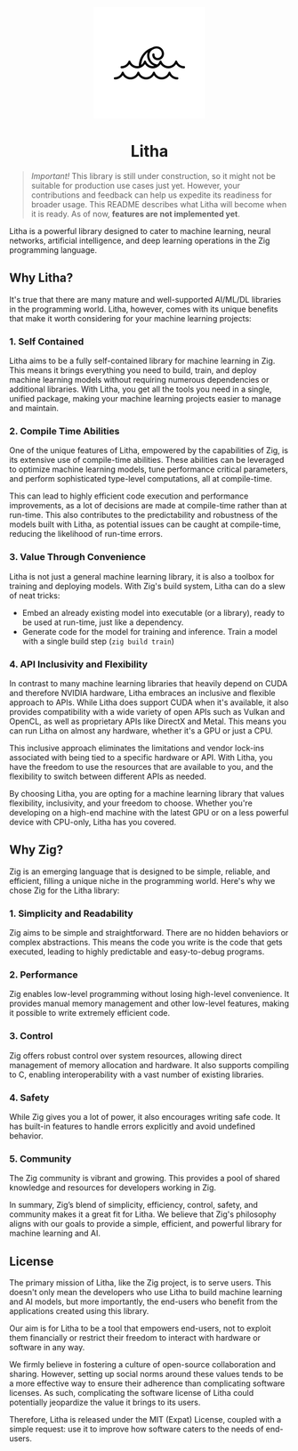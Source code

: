 <p align="center">
    <img src="litha-icon-np.png">
</p>
<h1 align="center">Litha</h1>

> *Important!* This library is still under construction, so it might not be suitable for production use cases just yet. However, your contributions and feedback can help us expedite its readiness for broader usage. This README describes what Litha will become when it is ready. As of now, **features are not implemented yet**.

Litha is a powerful library designed to cater to machine learning, neural networks, artificial intelligence, and deep learning operations in the Zig programming language.

## Why Litha?

It's true that there are many mature and well-supported AI/ML/DL libraries in the programming world. Litha, however, comes with its unique benefits that make it worth considering for your machine learning projects:

### 1. Self Contained

Litha aims to be a fully self-contained library for machine learning in Zig. This means it brings everything you need to build, train, and deploy machine learning models without requiring numerous dependencies or additional libraries. With Litha, you get all the tools you need in a single, unified package, making your machine learning projects easier to manage and maintain.

### 2. Compile Time Abilities

One of the unique features of Litha, empowered by the capabilities of Zig, is its extensive use of compile-time abilities. These abilities can be leveraged to optimize machine learning models, tune performance critical parameters, and perform sophisticated type-level computations, all at compile-time.

This can lead to highly efficient code execution and performance improvements, as a lot of decisions are made at compile-time rather than at run-time. This also contributes to the predictability and robustness of the models built with Litha, as potential issues can be caught at compile-time, reducing the likelihood of run-time errors.

### 3. Value Through Convenience

Litha is not just a general machine learning library, it is also a toolbox for training and deploying models. With Zig's build system, Litha can do a slew of neat tricks:
- Embed an already existing model into executable (or a library), ready to be used at run-time, just like a dependency.
- Generate code for the model for training and inference. Train a model with a single build step (`zig build train`)

### 4. API Inclusivity and Flexibility

In contrast to many machine learning libraries that heavily depend on CUDA and therefore NVIDIA hardware, Litha embraces an inclusive and flexible approach to APIs. While Litha does support CUDA when it's available, it also provides compatibility with a wide variety of open APIs such as Vulkan and OpenCL, as well as proprietary APIs like DirectX and Metal. This means you can run Litha on almost any hardware, whether it's a GPU or just a CPU.

This inclusive approach eliminates the limitations and vendor lock-ins associated with being tied to a specific hardware or API. With Litha, you have the freedom to use the resources that are available to you, and the flexibility to switch between different APIs as needed.

By choosing Litha, you are opting for a machine learning library that values flexibility, inclusivity, and your freedom to choose. Whether you're developing on a high-end machine with the latest GPU or on a less powerful device with CPU-only, Litha has you covered.

## Why Zig?

Zig is an emerging language that is designed to be simple, reliable, and efficient, filling a unique niche in the programming world. Here's why we chose Zig for the Litha library:

### 1. Simplicity and Readability
Zig aims to be simple and straightforward. There are no hidden behaviors or complex abstractions. This means the code you write is the code that gets executed, leading to highly predictable and easy-to-debug programs.

### 2. Performance
Zig enables low-level programming without losing high-level convenience. It provides manual memory management and other low-level features, making it possible to write extremely efficient code.

### 3. Control
Zig offers robust control over system resources, allowing direct management of memory allocation and hardware. It also supports compiling to C, enabling interoperability with a vast number of existing libraries.

### 4. Safety
While Zig gives you a lot of power, it also encourages writing safe code. It has built-in features to handle errors explicitly and avoid undefined behavior.

### 5. Community
The Zig community is vibrant and growing. This provides a pool of shared knowledge and resources for developers working in Zig.

In summary, Zig’s blend of simplicity, efficiency, control, safety, and community makes it a great fit for Litha. We believe that Zig's philosophy aligns with our goals to provide a simple, efficient, and powerful library for machine learning and AI.

## License

The primary mission of Litha, like the Zig project, is to serve users. This doesn't only mean the developers who use Litha to build machine learning and AI models, but more importantly, the end-users who benefit from the applications created using this library.

Our aim is for Litha to be a tool that empowers end-users, not to exploit them financially or restrict their freedom to interact with hardware or software in any way.

We firmly believe in fostering a culture of open-source collaboration and sharing. However, setting up social norms around these values tends to be a more effective way to ensure their adherence than complicating software licenses. As such, complicating the software license of Litha could potentially jeopardize the value it brings to its users.

Therefore, Litha is released under the MIT (Expat) License, coupled with a simple request: use it to improve how software caters to the needs of end-users.